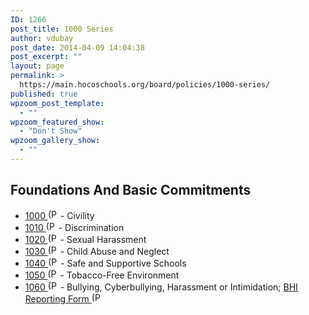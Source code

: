 ```yaml
---
ID: 1266
post_title: 1000 Series
author: vdubay
post_date: 2014-04-09 14:04:38
post_excerpt: ""
layout: page
permalink: >
  https://main.hocoschools.org/board/policies/1000-series/
published: true
wpzoom_post_template:
  - ""
wpzoom_featured_show:
  - "Don't Show"
wpzoom_gallery_show:
  - ""
---
```

<h2>Foundations And Basic Commitments</h2>
<ul>
  <li><a href="/f/board/policies/1000.pdf">1000 <img src="/f/images/bullet-pdf.gif" border="0" align="bottom" width="16" height="16" alt="(PDF)" /></a>  - Civility 
  <li><a href="/f/board/policies/1010.pdf">1010 <img src="/f/images/bullet-pdf.gif" border="0" align="bottom" width="16" height="16" alt="(PDF)" /></a>  - Discrimination</li>
  <li><a href="/f/board/policies/1020.pdf">1020 <img src="/f/images/bullet-pdf.gif" border="0" align="bottom" width="16" height="16" alt="(PDF)" /></a>  - Sexual Harassment</li>
  <li><a href="/f/board/policies/1030.pdf">1030  <img src="/f/images/bullet-pdf.gif" border="0" align="bottom" width="16" height="16" alt="(PDF)" /></a> - Child Abuse and Neglect</li>
  <li><a href="/f/board/policies/1040.pdf">1040 <img src="/f/images/bullet-pdf.gif" border="0" align="bottom" width="16" height="16" alt="(PDF)" /></a>  - Safe and Supportive Schools</li>
  <li><a href="/f/board/policies/1050.pdf">1050 <img src="/f/images/bullet-pdf.gif" border="0" align="bottom" width="16" height="16" alt="(PDF)" /></a>  - Tobacco-Free Environment</li>
  <li><a href="/f/board/policies/1060.pdf">1060 <img src="/f/images/bullet-pdf.gif" border="0" align="bottom" width="16" height="16" alt="(PDF)" /></a>  - Bullying, Cyberbullying, Harassment or Intimidation; <a href="/f/parents/form_harassment.pdf">BHI Reporting Form <img src="/f/images/bullet-pdf.gif" border="0" align="bottom" width="16" height="16" alt="(PDF)" /></a></li>
</li>